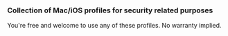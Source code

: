 ### Collection of Mac/iOS profiles for security related purposes


You're free and welcome to use any of these profiles. No warranty implied.
